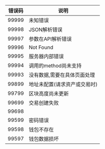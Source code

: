 
错误码 | 说明
-|-
99999 | 未知错误
99998 | JSON解析错误
99997 | 参数在API解析错误
99996 | Not Found
99995 | 服务器内部错误
99994 | 调用的method尚未支持
99993 | 没有数据,需要在具体页面处理
99899 | 地址未配置(请求资产或交易时)
99799 | 区块高度尚未更新
99699 | 交易创建失败
99698 | 
99599 | 密码错误
99598 | 钱包不存在
99597 | 钱包数据损坏
